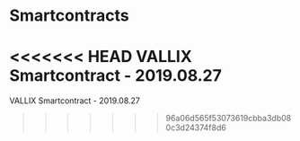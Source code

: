 # Smartcontracts
<<<<<<< HEAD
VALLIX Smartcontract - 2019.08.27
=======
VALLIX Smartcontract - 2019.08.27
>>>>>>> 96a06d565f53073619cbba3db080c3d24374f8d6
